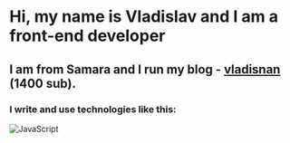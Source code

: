 # Hi, my name is **Vladislav** and I am a front-end developer
## I am from Samara and I run my blog - [vladisnan](https://www.instagram.com/vladisnan/) (1400 sub).
### I write and use technologies like this:
![JavaScript](https://img.shields.io/badge/-JavaScript-ffffff?style=for-the-badge&logo=javascript)
